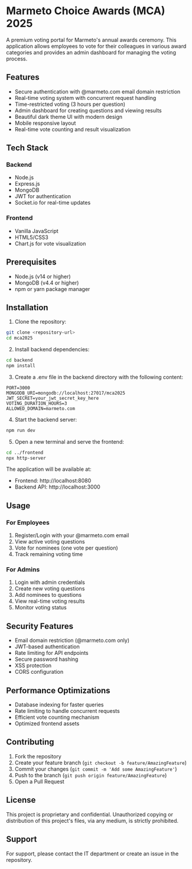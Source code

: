 # Marmeto Choice Awards (MCA) 2025

A premium voting portal for Marmeto's annual awards ceremony. This application allows employees to vote for their colleagues in various award categories and provides an admin dashboard for managing the voting process.

## Features

- Secure authentication with @marmeto.com email domain restriction
- Real-time voting system with concurrent request handling
- Time-restricted voting (3 hours per question)
- Admin dashboard for creating questions and viewing results
- Beautiful dark theme UI with modern design
- Mobile responsive layout
- Real-time vote counting and result visualization

## Tech Stack

### Backend
- Node.js
- Express.js
- MongoDB
- JWT for authentication
- Socket.io for real-time updates

### Frontend
- Vanilla JavaScript
- HTML5/CSS3
- Chart.js for vote visualization

## Prerequisites

- Node.js (v14 or higher)
- MongoDB (v4.4 or higher)
- npm or yarn package manager

## Installation

1. Clone the repository:
```bash
git clone <repository-url>
cd mca2025
```

2. Install backend dependencies:
```bash
cd backend
npm install
```

3. Create a .env file in the backend directory with the following content:
```
PORT=3000
MONGODB_URI=mongodb://localhost:27017/mca2025
JWT_SECRET=your_jwt_secret_key_here
VOTING_DURATION_HOURS=3
ALLOWED_DOMAIN=marmeto.com
```

4. Start the backend server:
```bash
npm run dev
```

5. Open a new terminal and serve the frontend:
```bash
cd ../frontend
npx http-server
```

The application will be available at:
- Frontend: http://localhost:8080
- Backend API: http://localhost:3000

## Usage

### For Employees
1. Register/Login with your @marmeto.com email
2. View active voting questions
3. Vote for nominees (one vote per question)
4. Track remaining voting time

### For Admins
1. Login with admin credentials
2. Create new voting questions
3. Add nominees to questions
4. View real-time voting results
5. Monitor voting status

## Security Features

- Email domain restriction (@marmeto.com only)
- JWT-based authentication
- Rate limiting for API endpoints
- Secure password hashing
- XSS protection
- CORS configuration

## Performance Optimizations

- Database indexing for faster queries
- Rate limiting to handle concurrent requests
- Efficient vote counting mechanism
- Optimized frontend assets

## Contributing

1. Fork the repository
2. Create your feature branch (`git checkout -b feature/AmazingFeature`)
3. Commit your changes (`git commit -m 'Add some AmazingFeature'`)
4. Push to the branch (`git push origin feature/AmazingFeature`)
5. Open a Pull Request

## License

This project is proprietary and confidential. Unauthorized copying or distribution of this project's files, via any medium, is strictly prohibited.

## Support

For support, please contact the IT department or create an issue in the repository. 